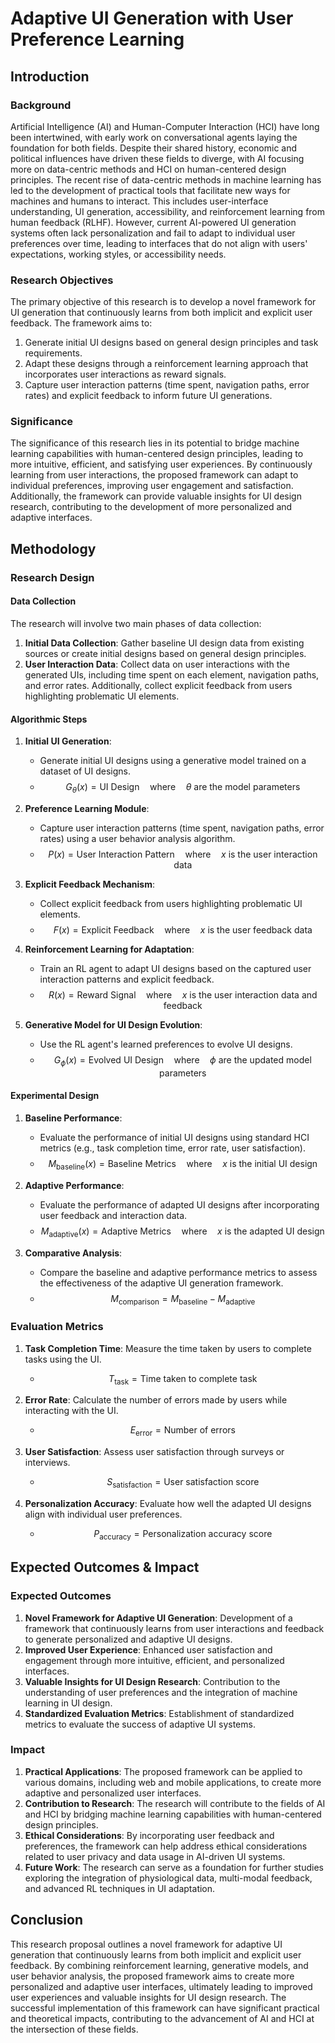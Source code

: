 # Adaptive UI Generation with User Preference Learning

## Introduction

### Background

Artificial Intelligence (AI) and Human-Computer Interaction (HCI) have long been intertwined, with early work on conversational agents laying the foundation for both fields. Despite their shared history, economic and political influences have driven these fields to diverge, with AI focusing more on data-centric methods and HCI on human-centered design principles. The recent rise of data-centric methods in machine learning has led to the development of practical tools that facilitate new ways for machines and humans to interact. This includes user-interface understanding, UI generation, accessibility, and reinforcement learning from human feedback (RLHF). However, current AI-powered UI generation systems often lack personalization and fail to adapt to individual user preferences over time, leading to interfaces that do not align with users' expectations, working styles, or accessibility needs.

### Research Objectives

The primary objective of this research is to develop a novel framework for UI generation that continuously learns from both implicit and explicit user feedback. The framework aims to:
1. Generate initial UI designs based on general design principles and task requirements.
2. Adapt these designs through a reinforcement learning approach that incorporates user interactions as reward signals.
3. Capture user interaction patterns (time spent, navigation paths, error rates) and explicit feedback to inform future UI generations.

### Significance

The significance of this research lies in its potential to bridge machine learning capabilities with human-centered design principles, leading to more intuitive, efficient, and satisfying user experiences. By continuously learning from user interactions, the proposed framework can adapt to individual preferences, improving user engagement and satisfaction. Additionally, the framework can provide valuable insights for UI design research, contributing to the development of more personalized and adaptive interfaces.

## Methodology

### Research Design

#### Data Collection

The research will involve two main phases of data collection:
1. **Initial Data Collection**: Gather baseline UI design data from existing sources or create initial designs based on general design principles.
2. **User Interaction Data**: Collect data on user interactions with the generated UIs, including time spent on each element, navigation paths, and error rates. Additionally, collect explicit feedback from users highlighting problematic UI elements.

#### Algorithmic Steps

1. **Initial UI Generation**:
   - Generate initial UI designs using a generative model trained on a dataset of UI designs.
   - $$G_{\theta}(x) = \text{UI Design} \quad \text{where} \quad \theta \text{ are the model parameters}$$

2. **Preference Learning Module**:
   - Capture user interaction patterns (time spent, navigation paths, error rates) using a user behavior analysis algorithm.
   - $$P(x) = \text{User Interaction Pattern} \quad \text{where} \quad x \text{ is the user interaction data}$$

3. **Explicit Feedback Mechanism**:
   - Collect explicit feedback from users highlighting problematic UI elements.
   - $$F(x) = \text{Explicit Feedback} \quad \text{where} \quad x \text{ is the user feedback data}$$

4. **Reinforcement Learning for Adaptation**:
   - Train an RL agent to adapt UI designs based on the captured user interaction patterns and explicit feedback.
   - $$R(x) = \text{Reward Signal} \quad \text{where} \quad x \text{ is the user interaction data and feedback}$$

5. **Generative Model for UI Design Evolution**:
   - Use the RL agent's learned preferences to evolve UI designs.
   - $$G_{\phi}(x) = \text{Evolved UI Design} \quad \text{where} \quad \phi \text{ are the updated model parameters}$$

#### Experimental Design

1. **Baseline Performance**:
   - Evaluate the performance of initial UI designs using standard HCI metrics (e.g., task completion time, error rate, user satisfaction).
   - $$M_{\text{baseline}}(x) = \text{Baseline Metrics} \quad \text{where} \quad x \text{ is the initial UI design}$$

2. **Adaptive Performance**:
   - Evaluate the performance of adapted UI designs after incorporating user feedback and interaction data.
   - $$M_{\text{adaptive}}(x) = \text{Adaptive Metrics} \quad \text{where} \quad x \text{ is the adapted UI design}$$

3. **Comparative Analysis**:
   - Compare the baseline and adaptive performance metrics to assess the effectiveness of the adaptive UI generation framework.
   - $$M_{\text{comparison}} = M_{\text{baseline}} - M_{\text{adaptive}}$$

### Evaluation Metrics

1. **Task Completion Time**: Measure the time taken by users to complete tasks using the UI.
   - $$T_{\text{task}} = \text{Time taken to complete task}$$

2. **Error Rate**: Calculate the number of errors made by users while interacting with the UI.
   - $$E_{\text{error}} = \text{Number of errors}$$

3. **User Satisfaction**: Assess user satisfaction through surveys or interviews.
   - $$S_{\text{satisfaction}} = \text{User satisfaction score}$$

4. **Personalization Accuracy**: Evaluate how well the adapted UI designs align with individual user preferences.
   - $$P_{\text{accuracy}} = \text{Personalization accuracy score}$$

## Expected Outcomes & Impact

### Expected Outcomes

1. **Novel Framework for Adaptive UI Generation**: Development of a framework that continuously learns from user interactions and feedback to generate personalized and adaptive UI designs.
2. **Improved User Experience**: Enhanced user satisfaction and engagement through more intuitive, efficient, and personalized interfaces.
3. **Valuable Insights for UI Design Research**: Contribution to the understanding of user preferences and the integration of machine learning in UI design.
4. **Standardized Evaluation Metrics**: Establishment of standardized metrics to evaluate the success of adaptive UI systems.

### Impact

1. **Practical Applications**: The proposed framework can be applied to various domains, including web and mobile applications, to create more adaptive and personalized user interfaces.
2. **Contribution to Research**: The research will contribute to the fields of AI and HCI by bridging machine learning capabilities with human-centered design principles.
3. **Ethical Considerations**: By incorporating user feedback and preferences, the framework can help address ethical considerations related to user privacy and data usage in AI-driven UI systems.
4. **Future Work**: The research can serve as a foundation for further studies exploring the integration of physiological data, multi-modal feedback, and advanced RL techniques in UI adaptation.

## Conclusion

This research proposal outlines a novel framework for adaptive UI generation that continuously learns from both implicit and explicit user feedback. By combining reinforcement learning, generative models, and user behavior analysis, the proposed framework aims to create more personalized and adaptive user interfaces, ultimately leading to improved user experiences and valuable insights for UI design research. The successful implementation of this framework can have significant practical and theoretical impacts, contributing to the advancement of AI and HCI at the intersection of these fields.